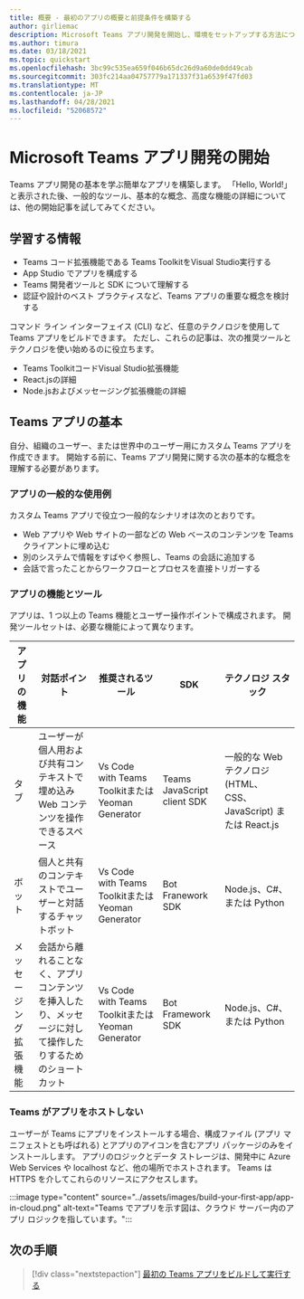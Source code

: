 ```yaml
---
title: 概要 - 最初のアプリの概要と前提条件を構築する
author: girliemac
description: Microsoft Teams アプリ開発を開始し、環境をセットアップする方法について説明します。
ms.author: timura
ms.date: 03/18/2021
ms.topic: quickstart
ms.openlocfilehash: 3bc99c535ea659f046b65dc26d9a60de0dd49cab
ms.sourcegitcommit: 303fc214aa04757779a171337f31a6539f47fd03
ms.translationtype: MT
ms.contentlocale: ja-JP
ms.lasthandoff: 04/28/2021
ms.locfileid: "52068572"
---
```

# <a name="get-started-with-microsoft-teams-app-development"></a>Microsoft Teams アプリ開発の開始

Teams アプリ開発の基本を学ぶ簡単なアプリを構築します。 「Hello, World!」と表示された後、一般的なツール、基本的な概念、高度な機能の詳細については、他の開始記事を試してみてください。



## <a name="what-youll-learn"></a>学習する情報

* Teams コード拡張機能である Teams ToolkitをVisual Studio実行する 
* App Studio でアプリを構成する 
* Teams 開発者ツールと SDK について理解する
* 認証や設計のベスト プラクティスなど、Teams アプリの重要な概念を検討する

コマンド ライン インターフェイス (CLI) など、任意のテクノロジを使用して Teams アプリをビルドできます。 ただし、これらの記事は、次の推奨ツールとテクノロジを使い始めるのに役立ちます。

* Teams ToolkitコードVisual Studio拡張機能
* React.jsの詳細
* Node.jsおよびメッセージング拡張機能の詳細


## <a name="teams-app-fundamentals"></a>Teams アプリの基本

自分、組織のユーザー、または世界中のユーザー用にカスタム Teams アプリを作成できます。 開始する前に、Teams アプリ開発に関する次の基本的な概念を理解する必要があります。

### <a name="common-app-use-cases"></a>アプリの一般的な使用例

カスタム Teams アプリで役立つ一般的なシナリオは次のとおりです。

* Web アプリや Web サイトの一部などの Web ベースのコンテンツを Teams クライアントに埋め込む
* 別のシステムで情報をすばやく参照し、Teams の会話に追加する 
* 会話で言ったことからワークフローとプロセスを直接トリガーする 

### <a name="app-capabilities-and-tools"></a>アプリの機能とツール

アプリは、1 つ以上の Teams 機能とユーザー操作ポイントで構成されます。 開発ツールセットは、必要な機能によって異なります。

| **アプリの機能**| **対話ポイント** | **推奨されるツール** | **SDK** | **テクノロジ スタック** |
|--------|--------|--------|--------|--------|
| タブ | ユーザーが個人用および共有コンテキストで埋め込み Web コンテンツを操作できるスペース | Vs Code with Teams Toolkitまたは Yeoman Generator | Teams JavaScript client SDK | 一般的な Web テクノロジ (HTML、CSS、JavaScript) または React.js |
| ボット | 個人と共有のコンテキストでユーザーと対話するチャットボット | Vs Code with Teams Toolkitまたは Yeoman Generator | Bot Franework SDK | Node.js、C#、または Python | 
| メッセージング拡張機能 | 会話から離れることなく、アプリ コンテンツを挿入したり、メッセージに対して操作したりするためのショートカット | Vs Code with Teams Toolkitまたは Yeoman Generator | Bot Framework SDK | Node.js、C#、または Python |

### <a name="teams-doesnt-host-your-app"></a>Teams がアプリをホストしない

ユーザーが Teams にアプリをインストールする場合、構成ファイル (アプリ マニフェストとも呼ばれる) とアプリのアイコンを含むアプリ パッケージのみをインストールします。 アプリのロジックとデータ ストレージは、開発中に Azure Web Services や localhost など、他の場所でホストされます。 Teams は HTTPS を介してこれらのリソースにアクセスします。

:::image type="content" source="../assets/images/build-your-first-app/app-in-cloud.png" alt-text="Teams でアプリを示す図は、クラウド サーバー内のアプリ ロジックを指しています。":::

## <a name="next-step"></a>次の手順

> [!div class="nextstepaction"]
> [最初の Teams アプリをビルドして実行する](../build-your-first-app/build-and-run.md)
